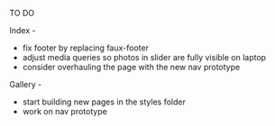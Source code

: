 TO DO

Index -

- fix footer by replacing faux-footer
- adjust media queries so photos in slider are fully visible on laptop
- consider overhauling the page with the new nav prototype

Gallery -

- start building new pages in the styles folder
- work on nav prototype
